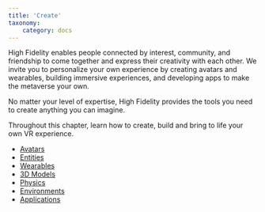 ```yaml
---
title: 'Create'
taxonomy:
    category: docs
---
```


High Fidelity enables people connected by interest, community, and friendship to come together and express their creativity with each other. We invite you to personalize your own experience by creating avatars and wearables, building immersive experiences, and developing apps to make the metaverse your own. 

No matter your level of expertise, High Fidelity provides the tools you need to create anything you can imagine.

Throughout this chapter, learn how to create, build and bring to life your own VR experience.

* [Avatars](./avatars)
* [Entities](./entities)
* [Wearables](./wearables)
* [3D Models](./3d-models)
* [Physics](./physics)
* [Environments](./environments)
* [Applications](./applications)

